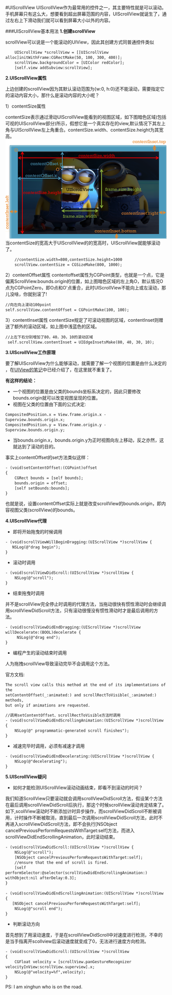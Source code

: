 #UIScrollView
UIScrollView作为最常用的控件之一，其主要特性就是可以滚动。手机屏幕只有这么大，想要看到超出屏幕范围的内容，UIScrollView就诞生了，通过左右上下滑动我们就可以看到屏幕大小以外的内容。

###UIScrollView基本用法
**1.创建scrollView**

scrollView可以说是一个能滚动的UIView，因此其创建方式同普通控件类似
```objc
    UIScrollView *scrollView = [[UIScrollView alloc]initWithFrame:CGRectMake(50, 100, 300, 400)];
    scrollView.backgroundColor = [UIColor redColor];
    [self.view addSubview:scrollView];
```
**2.UIScrollView属性**

上边创建的scrollView因为其默认滚动范围为{w:0, h:0}还不能滚动，需要指定它的滚动内容大小，那什么是滚动内容的大小呢？

1）contentSize属性 
                                                       
contentSize表示通过滑动UIScrollView能看到的视图区域，如下图暗色区域(包括可视的UIScrollView部分)所示，假想它是一个真实存在的view,默认情况下其左上角与UIScrollView左上角重合。contentSize.width、contentSize.height为其宽高。
![](/assets/pic3-1.png)
当contentSize的宽高大于UIScrollView的的宽高时，UIScrollView就能够滚动了。
```objc
    //contentSize.width=800,contentSize.height=1000
    scrollView.contentSize = CGSizeMake(800, 1000);
```
2）contentOffset属性
contentoffset属性为CGPoint类型，也就是一个点，它是偏离ScrollView.bounds.origin的位置，如上图暗色区域的左上角O，默认情况O点为CGPointZero，即O点和O'点重合，此时UIScrollView不能向上或左滚动，那儿没啥，你就别滚了!
```objc
//向左向上滚动100point
self.scrollView.contentOffset = CGPointMake(100, 100);
```

3）contentInset属性
contentSize规定了可滚动视图的区域，contentInset则赠送了额外的滚动区域，如上图中浅蓝色的区域。
```objc
//上左下右分别增加了80，40，30，10的滚动区域
 self.scrollView.contentInset = UIEdgeInsetsMake(80, 40, 30, 10);
```

**3.UIScrollView工作原理**

要了解UIScrollView为什么能够滚动，就需要了解一个视图的位置是由什么决定的
，在[UIView的笔记][1]中已经介绍了，在这里就不重复了。

**有这样的结论：**
 - 一个视图的位置是由父类的bounds坐标系决定的，因此只要修改bounds.origin就可以改变视图呈现的位置。
 - 视图在父类的位置由下面的公式决定:
 
```objc
CompositedPosition.x = View.frame.origin.x - Superview.bounds.origin.x;
CompositedPosition.y = View.frame.origin.y - Superview.bounds.origin.y;

 ```
 
- 当bounds.origin.x，bounds.origin.y为正时视图向左上移动，反之亦然，这就达到了滚动的目的。

事实上contentOffset的set方法类似这样：
```objc
- (void)setContentOffset:(CGPoint)offset
{
    CGRect bounds = [self bounds];
    bounds.origin = offset;
    [self setBounds:bounds];
}
```
也就是说，设置contentOffset实际上就是改变scrollView的bounds.origin，即内容视图父类(scrollView)的bounds。

**4.UIScrollView代理**

- 即将开始拖曳的时候调用

```objc
- (void)scrollViewWillBeginDragging:(UIScrollView *)scrollView {
   NSLog(@"drag begin");
}
```
- 滚动时调用

```objc
- (void)scrollViewDidScroll:(UIScrollView *)scrollView {
    NSLog(@"scroll");
}
```
- 结束拖曳时调用

并不是scrollView完全停止时调用的代理方法，当拖动很快有惯性滑动时会继续调用scrollViewDidScroll方法，只有滚动很慢没有惯性滑动时才是最后调用的方法。

```objc
- (void)scrollViewDidEndDragging:(UIScrollView *)scrollView willDecelerate:(BOOL)decelerate {
     NSLog(@"drag end");
}
```
- 编程产生的滚动结束时调用

人为拖拽scrollView导致滚动完毕不会调用这个方法。

官方文档:
```objc
The scroll view calls this method at the end of its implementations of the
setContentOffset(_:animated:) and scrollRectToVisible(_:animated:) methods, 
but only if animations are requested.
```

```objc
//调用setContentOffset、scrollRectToVisible方法时调用
- (void)scrollViewDidEndScrollingAnimation:(UIScrollView *)scrollView {
    NSLog(@" programmatic-generated scroll finishes");
}
```
- 减速完毕时调用，必须有减速才调用

```objc
- (void)scrollViewDidEndDecelerating:(UIScrollView *)scrollView {
    NSLog(@"decelerating");
}
```

**5.UIScrollView疑问**
- 如何才能检测UIScrollView滚动动画结束，即看不到滚动的时间？

我们知道ScrollView只要滚动就会调用scrollViewDidScroll方法，假设某个方法在最后调用scrollViewDidScroll后执行，那这个时候scrollView滚动肯定结束了。如下,scollView滚动时不断添加计时异步操作，而scrollViewDidScroll不断被调用，计时操作不断被取消，直到最后一次调用scrollViewDidScroll方法，此时不再进入scrollViewDidScroll方法，即不会执行[NSObject cancelPreviousPerformRequestsWithTarget:self]方法，而进入scrollViewDidEndScrollingAnimation，此时滚动结束。
```objc
- (void)scrollViewDidScroll:(UIScrollView *)scrollView {
    NSLog(@"scroll");
    [NSObject cancelPreviousPerformRequestsWithTarget:self];
    //ensure that the end of scroll is fired.
    [self performSelector:@selector(scrollViewDidEndScrollingAnimation:) withObject:nil afterDelay:0.3];
}

- (void)scrollViewDidEndScrollingAnimation:(UIScrollView *)scrollView {
   [NSObject cancelPreviousPerformRequestsWithTarget:self];
    NSLog(@"scroll end");
}

```
- 判断滚动方向

首先想到了用滚动速度，于是在scrollViewDidScroll中对速度进行检测，不幸的是当手指离开scollview后滚动速度就变成了0，无法进行速度方向检测。

```objc
- (void)scrollViewDidScroll:(UIScrollView *)scrollView
{
    CGFloat velocity = [scrollView.panGestureRecognizer velocityInView:scrollView.superview].x;
    NSLog(@"velocity=%f",velocity);
}
```

PS: I am xinghun who is on the road.

[1]:http://www.jianshu.com/p/4f9a8139d0b3





















